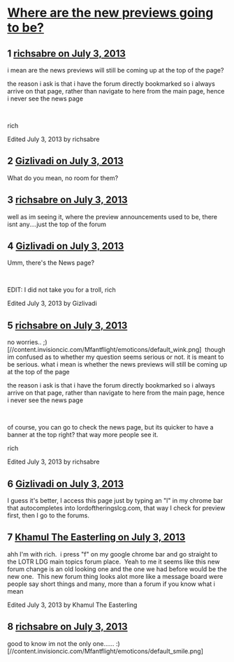 # [Where are the new previews going to be?](https://community.fantasyflightgames.com/topic/85736-where-are-the-new-previews-going-to-be/)

## 1 [richsabre on July 3, 2013](https://community.fantasyflightgames.com/topic/85736-where-are-the-new-previews-going-to-be/?do=findComment&comment=807486)

i mean are the news previews will still be coming up at the top of the page?

the reason i ask is that i have the forum directly bookmarked so i always arrive on that page, rather than navigate to here from the main page, hence i never see the news page

 

rich

Edited July 3, 2013 by richsabre

## 2 [Gizlivadi on July 3, 2013](https://community.fantasyflightgames.com/topic/85736-where-are-the-new-previews-going-to-be/?do=findComment&comment=807495)

What do you mean, no room for them? 

## 3 [richsabre on July 3, 2013](https://community.fantasyflightgames.com/topic/85736-where-are-the-new-previews-going-to-be/?do=findComment&comment=807499)

well as im seeing it, where the preview announcements used to be, there isnt any....just the top of the forum

## 4 [Gizlivadi on July 3, 2013](https://community.fantasyflightgames.com/topic/85736-where-are-the-new-previews-going-to-be/?do=findComment&comment=807505)

Umm, there's the News page?

 

EDIT: I did not take you for a troll, rich

Edited July 3, 2013 by Gizlivadi

## 5 [richsabre on July 3, 2013](https://community.fantasyflightgames.com/topic/85736-where-are-the-new-previews-going-to-be/?do=findComment&comment=807515)

no worries.. ;) [//content.invisioncic.com/Mfantflight/emoticons/default_wink.png]  though im confused as to whether my question seems serious or not. it is meant to be serious. what i mean is whether the news previews will still be coming up at the top of the page

the reason i ask is that i have the forum directly bookmarked so i always arrive on that page, rather than navigate to here from the main page, hence i never see the news page

 

of course, you can go to check the news page, but its quicker to have a banner at the top right? that way more people see it.

rich

Edited July 3, 2013 by richsabre

## 6 [Gizlivadi on July 3, 2013](https://community.fantasyflightgames.com/topic/85736-where-are-the-new-previews-going-to-be/?do=findComment&comment=807520)

I guess it's better, I access this page just by typing an "l" in my chrome bar that autocompletes into lordoftheringslcg.com, that way I check for preview first, then I go to the forums.

## 7 [Khamul The Easterling on July 3, 2013](https://community.fantasyflightgames.com/topic/85736-where-are-the-new-previews-going-to-be/?do=findComment&comment=807556)

ahh I'm with rich.  i press "f" on my google chrome bar and go straight to the LOTR LDG main topics forum place.  Yeah to me it seems like this new forum change is an old looking one and the one we had before would be the new one.  This new forum thing looks alot more like a message board were people say short things and many, more than a forum if you know what i mean

Edited July 3, 2013 by Khamul The Easterling

## 8 [richsabre on July 3, 2013](https://community.fantasyflightgames.com/topic/85736-where-are-the-new-previews-going-to-be/?do=findComment&comment=807677)

good to know im not the only one...... :) [//content.invisioncic.com/Mfantflight/emoticons/default_smile.png]

